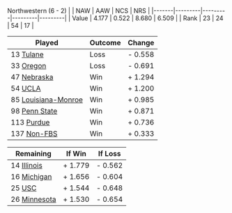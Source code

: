 Northwestern (6 - 2)
|       |   NAW   |   AAW   |   NCS   |   NRS   |
|-------|---------|---------|---------|---------|
| Value |   4.177 |   0.522 |   8.680 |   6.509 |
| Rank  |      23 |      24 |      54 |      17 |

| Played                    | Outcome    |  Change  |
|---------------------------|------------|----------|
|  13 [Tulane                ](Tulane.md)| Loss       | -  0.558 |
|  33 [Oregon                ](Oregon.md)| Loss       | -  0.691 |
|  47 [Nebraska              ](Nebraska.md)| Win        | +  1.294 |
|  54 [UCLA                  ](UCLA.md)| Win        | +  1.200 |
|  85 [Louisiana-Monroe      ](LouisianaMonroe.md)| Win        | +  0.985 |
|  98 [Penn State            ](PennState.md)| Win        | +  0.871 |
| 113 [Purdue                ](Purdue.md)| Win        | +  0.736 |
| 137 [Non-FBS               ](NonFBS.md)| Win        | +  0.333 |

| Remaining                 |  If Win  |  If Loss |
|---------------------------|----------|----------|
|  14 [Illinois              ](Illinois.md)| +  1.779 | -  0.562 |
|  16 [Michigan              ](Michigan.md)| +  1.656 | -  0.604 |
|  25 [USC                   ](USC.md)| +  1.544 | -  0.648 |
|  26 [Minnesota             ](Minnesota.md)| +  1.530 | -  0.654 |

